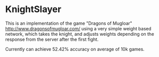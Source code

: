 # KnightSlayer

This is an implementation of the game "Dragons of Mugloar" http://www.dragonsofmugloar.com/ using a very simple weight based network, which takes the knight, and adjusts weights depending on the response from the server after the first fight.

Currently can achieve 52.42% accuracy on average of 10k games.
